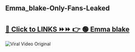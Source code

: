
 ## Emma_blake-Only-Fans-Leaked

# <h2><a href="https://clipsfans.com/Emma_blake&ref=git">🔗 Click to LINKS ⏩⏩ 👉 🟢 Emma blake </a></h2>

<a href="https://clipsfans.com/Emma_blake&ref=git" rel="nofollow" data-target="animated-image.originalLink"><img src="https://i.ibb.co.com/xMMVF88/686577567.gif" alt="Viral Video Original" style="max-width: 100%; display: inline-block;" data-target="animated-image.originalImage"></a>
